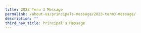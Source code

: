 ```yaml
---
title: 2023 Term 3 Message
permalink: /about-us/principals-message/2023-term3-message/
description: ""
third_nav_title: Principal’s Message
---
```

